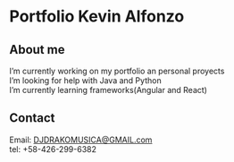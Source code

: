 # Portfolio Kevin Alfonzo

## About me
I’m currently working on my portfolio an personal proyects
          <br/>I’m looking for help with Java and Python
          <br/>I’m currently learning frameworks(Angular and React)


## Contact
Email: DJDRAKOMUSICA@GMAIL.com
<br/>
tel: +58-426-299-6382